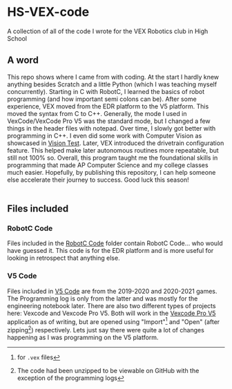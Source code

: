 # HS-VEX-code
 A collection of all of the code I wrote for the VEX Robotics club in High School

## A word
 This repo shows where I came from with coding. At the start I hardly knew anything besides Scratch and a little Python (which I was teaching myself concurrently). Starting in C with RobotC, I learned the basics of robot programming (and how important semi colons can be). After some experience, VEX moved from the EDR platform to the V5 platform. This moved the syntax from C to C++. Generally, the mode I used in VexCode/VexCode Pro V5 was the standard mode, but I changed a few things in the header files with notepad. Over time, I slowly got better with programming in C++. I even did some work with Computer Vision as showcased in [Vision Test](V5%20Code/Vision%20Test.vex). Later, VEX introduced the drivetrain configuration feature. This helped make later autonomous routines more repeatable, but still not 100% so. Overall, this program taught me the foundational skills in programming that made AP Computer Science and my college classes much easier. Hopefully, by publishing this repository, I can help someone else accelerate their journey to success. Good luck this season!  
 <br>
 ## Files included
 ### RobotC Code
 Files included in the [RobotC Code](RobotC%20Code) folder contain RobotC Code... who would have guessed it. This code is for the EDR platform and is more useful for looking in retrospect that anything else. 
 ### V5 Code
 Files included in [V5 Code](V5%20Code) are from the 2019-2020 and 2020-2021 games. The Programming log is only from the latter and was mostly for the engineering notebook later. There are also two different types of projects here: Vexcode and Vexcode Pro V5. Both will work in the [Vexcode Pro V5](https://www.vexrobotics.com/vexcode/install/v5) application as of writing, but are opened using "Import"[^1] and "Open" (after zipping[^2]) respectively. Lets just say there were quite a lot of changes happening as I was programming on the V5 platform.

 [^1]: for `.vex` files
 [^2]: The code had been unzipped to be viewable on GitHub with the exception of the programming logs
